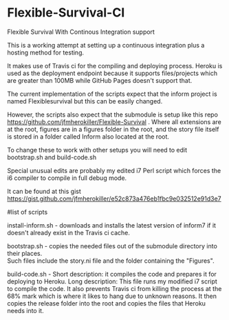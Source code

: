 # Flexible-Survival-CI
Flexible Survival With Continous Integration support

This is a working attempt at setting up a continuous integration plus a hosting method for testing.

It makes use of Travis ci for the compiling and deploying process. 
Heroku is used as the deployment endpoint because it supports files/projects which are greater than 100MB while GitHub Pages doesn't support that.

The current implementation of the scripts expect that the inform project is named Flexiblesurvival but this can be easily changed.

However, the scripts also expect that the submodule is setup like this repo https://github.com/jfmherokiller/Flexible-Survival .
Where all extensions are at the root, 
figures are in a figures folder in the root, 
and the story file itself is stored in a folder called Inform also located at the root.

To change these to work with other setups you will need to edit bootstrap.sh and build-code.sh

Special unusual edits are probably my edited i7 Perl script which forces the i6 compiler to compile in full debug mode.

It can be found at this gist https://gist.github.com/jfmherokiller/e52c873a476eb1fbc9e032512e91d3e7

#list of scripts

install-inform.sh - downloads and installs the latest version of inform7 if it doesn't already exist in the Travis ci cache.

bootstrap.sh - copies the needed files out of the submodule directory into their places.  
Such files include the story.ni file and the folder containing the "Figures".

build-code.sh - 
Short description: it compiles the code and prepares it for deploying to Heroku.
Long description: This file runs my modified i7 script to compile the code. 
It also prevents Travis ci from killing the process at the 68% mark which is where it likes to hang due to unknown reasons. 
It then copies the release folder into the root and copies the files that Heroku needs into it.

